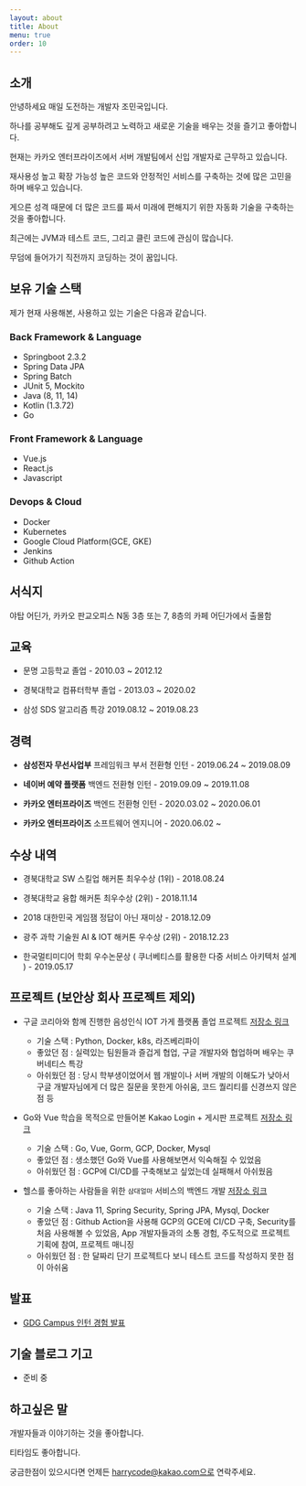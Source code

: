 ```yaml
---
layout: about
title: About
menu: true
order: 10
---
```


## 소개

안녕하세요 매일 도전하는 개발자 조민국입니다.

하나를 공부해도 깊게 공부하려고 노력하고 새로운 기술을 배우는 것을 즐기고 좋아합니다.

현재는 카카오 엔터프라이즈에서 서버 개발팀에서 신입 개발자로 근무하고 있습니다. 

재사용성 높고 확장 가능성 높은 코드와 안정적인 서비스를 구축하는 것에 많은 고민을 하며 배우고 있습니다.

게으른 성격 때문에 더 많은 코드를 짜서 미래에 편해지기 위한 자동화 기술을 구축하는 것을 좋아합니다.

최근에는 JVM과 테스트 코드, 그리고 클린 코드에 관심이 많습니다.

무덤에 들어가기 직전까지 코딩하는 것이 꿈입니다.

## 보유 기술 스택

제가 현재 사용해본, 사용하고 있는 기술은 다음과 같습니다.

### Back Framework & Language

- Springboot 2.3.2
- Spring Data JPA
- Spring Batch
- JUnit 5, Mockito
- Java (8, 11, 14)
- Kotlin (1.3.72)
- Go

### Front Framework & Language

- Vue.js
- React.js
- Javascript

### Devops & Cloud

- Docker
- Kubernetes
- Google Cloud Platform(GCE, GKE) 
- Jenkins
- Github Action

## 서식지

야탑 어딘가, 카카오 판교오피스 N동 3층 또는 7, 8층의 카페 어딘가에서 출몰함

## 교육

- 문명 고등학교 졸업 - 2010.03 ~ 2012.12

- 경북대학교 컴퓨터학부 졸업 - 2013.03 ~ 2020.02

- 삼성 SDS 알고리즘 특강 2019.08.12 ~ 2019.08.23

## 경력

- **삼성전자 무선사업부** 프레임워크 부서 전환형 인턴 - 2019.06.24 ~ 2019.08.09

- **네이버 예약 플랫폼** 백엔드 전환형 인턴 - 2019.09.09 ~ 2019.11.08

- **카카오 엔터프라이즈** 백엔드 전환형 인턴 - 2020.03.02 ~ 2020.06.01

- **카카오 엔터프라이즈** 소프트웨어 엔지니어 - 2020.06.02 ~

## 수상 내역

- 경북대학교 SW 스킬업 해커톤 최우수상 (1위) - 2018.08.24

- 경북대학교 융합 해커톤 최우수상 (2위) - 2018.11.14

- 2018 대한민국 게임잼 정답이 아닌 재미상 - 2018.12.09

- 광주 과학 기술원 AI & IOT 해커톤 우수상 (2위) - 2018.12.23

- 한국멀티미디어 학회 우수논문상 ( 쿠너베티스를 활용한 다중 서비스 아키텍처 설계 ) - 2019.05.17

## 프로젝트 (보안상 회사 프로젝트 제외)

- 구글 코리아와 함께 진행한 음성인식 IOT 가게 플랫폼 졸업 프로젝트 [저장소 링크](https://github.com/minkukjo/CapstoneDesign2)
  - 기술 스택 : Python, Docker, k8s, 라즈베리파이
  - 좋았던 점 : 실력있는 팀원들과 즐겁게 협업, 구글 개발자와 협업하며 배우는 쿠버네티스 특강
  - 아쉬웠던 점 : 당시 학부생이었어서 웹 개발이나 서버 개발의 이해도가 낮아서 구글 개발자님에게 더 많은 질문을 못한게 아쉬움, 코드 퀄리티를 신경쓰지 않은 점 등

- Go와 Vue 학습을 목적으로 만들어본 Kakao Login + 게시판 프로젝트 [저장소 링크](https://github.com/minkukjo/BookStudy)
  - 기술 스택 : Go, Vue, Gorm, GCP, Docker, Mysql
  - 좋았던 점 : 생소했던 Go와 Vue를 사용해보면서 익숙해질 수 있었음
  - 아쉬웠던 점 : GCP에 CI/CD를 구축해보고 싶었는데 실패해서 아쉬웠음

- 헬스를 좋아하는 사람들을 위한 `삼대얼마` 서비스의 백엔드 개발 [저장소 링크](https://github.com/depromeet/8th-warming-up-backend-2team)
  - 기술 스택 : Java 11, Spring Security, Spring JPA, Mysql, Docker
  - 좋았던 점 : Github Action을 사용해 GCP의 GCE에 CI/CD 구축, Security를 처음 사용해볼 수 있었음, App 개발자들과의 소통 경험, 주도적으로 프로젝트 기획에 참여, 프로젝트 매니징
  - 아쉬웠던 점 : 한 달짜리 단기 프로젝트다 보니 테스트 코드를 작성하지 못한 점이 아쉬움

## 발표

- [GDG Campus 인턴 경험 발표](https://festa.io/events/1118?fbclid=IwAR3ZbOFO6raTOddnZO6kdtxn74ig-vFH9-HkXfIlPG05hTeNn4oc4scYZzs)

## 기술 블로그 기고

- 준비 중

## 하고싶은 말

개발자들과 이야기하는 것을 좋아합니다.

티타임도 좋아합니다.

궁금한점이 있으시다면 언제든 harrycode@kakao.com으로 연락주세요.
